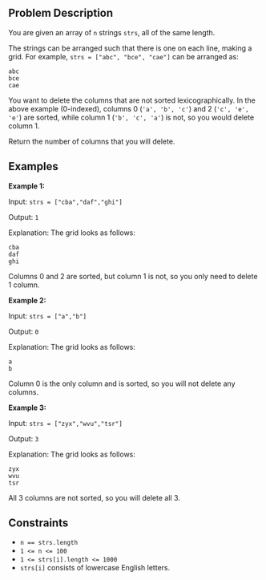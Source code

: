 ## Problem Description

You are given an array of `n` strings `strs`, all of the same length.

The strings can be arranged such that there is one on each line, making a grid. For example, `strs = ["abc", "bce", "cae"]` can be arranged as:

```
abc
bce
cae
```

You want to delete the columns that are not sorted lexicographically. In the above example (0-indexed), columns 0 (`'a', 'b', 'c'`) and 2 (`'c', 'e', 'e'`) are sorted, while column 1 (`'b', 'c', 'a'`) is not, so you would delete column 1.

Return the number of columns that you will delete.

## Examples

**Example 1:**

Input: `strs = ["cba","daf","ghi"]`

Output: `1`

Explanation: The grid looks as follows:

```
cba
daf
ghi
```

Columns 0 and 2 are sorted, but column 1 is not, so you only need to delete 1 column.

**Example 2:**

Input: `strs = ["a","b"]`

Output: `0`

Explanation: The grid looks as follows:

```
a
b
```

Column 0 is the only column and is sorted, so you will not delete any columns.

**Example 3:**

Input: `strs = ["zyx","wvu","tsr"]`

Output: `3`

Explanation: The grid looks as follows:

```
zyx
wvu
tsr
```

All 3 columns are not sorted, so you will delete all 3.

## Constraints
- `n == strs.length`
- `1 <= n <= 100`
- `1 <= strs[i].length <= 1000`
- `strs[i]` consists of lowercase English letters.